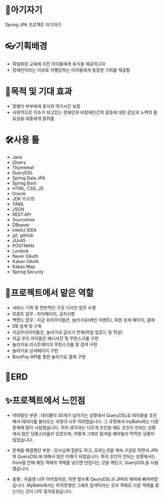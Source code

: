 # 🎃아기자기
Spring JPA 프로젝트 아기자기


# 👓기획배경
- 획일화된 교육에 지친 아이들에게 휴식을 제공하고자
- 장애인이라는 이유로 차별당하는 아이들에게 동등한 기회를 제공함

# 🎉목적 및 기대 효과
- 맞벌이 부부에게 휴식과 여가시간 보장
- 사회적으로 이슈가 되고있는 장애인과 비장애인간의 갈등에 대한 관심과 노력의 필요성을 대중에게 알려줌


# 🛠사용 툴
- Java
- jQuery
- Thymeleaf
- QueryDSL
- Spring Data JPA
- Spring Boot
- HTML, CSS, JS
- Oracle
- JDK 11.0.15
- YAML
- JSON
- REST:API
- Sourcetree
- DBeaver
- IntelliJ IDEA
- git, gitHub
- JUnit5
- POSTMAN
- Lombok
- Naver OAuth
- Kakao OAuth
- Kakao Map
- Spring Security

# 💪프로젝트에서 맡은 역할 
- 서비스 기획 및 전반적인 구성 디자인 업무 수행
- 프론트 업무 : 마이페이지, 공지사항
- 백엔드 업무 : 지금 우리아이들은, 놀러가요(메인 이벤트), 회원 상세 페이지, 결제
- DB 설계 및 구축 
- 지금우리아이들은, 놀러가요 글쓰기 전체(파일 업로드 및 작성)
- 지금 우리 아이들은 배너사진 및 무한스크롤 구현
- 놀러가요 리스트페이지 무한스크롤 및 검색 구현
- 놀러가요 상세페이지 구현
- BootPay API를 통한 놀러가요 결제 구현

# 🎈ERD



# ✨프로젝트에서 느낀점
- 어려웠던 부분 
 : 테이블이 30개가 넘어가는 상황에서 QueryDSL로 테이블을 조인해서 데이터를 불러오는 과정이 너무 어려웠습니다.
그 과정에서 myBatis와는 다른 문제에 많이 시달렸습니다. 저의 생각과는 다르게 조인을 해도 조인이 안되는 상황에서 많은 당황스러움이 있었으며,
어떻게 그래프 탐색을 해야될지 막막한 상황이 많았습니다.

- 문제를 해결했던 부분
 : 강사님께 질문도 하고, 모르는것을 계속 구글링 하면서 JPA와 QueryDSL에 대해서 많은 이해가 되었습니다. 
특히 조인이 안되는 상황에서는 from절 안에 해당 객체의 객체를 넣으면 안된다는 것을 깨닫고, QueryDSL을 사용했습니다.

- 총평 
: 처음엔 너무 어려웠지만, 하면 할수록 QeuryDSL과 JPA의 매력에 빠져버렸습니다. 
MyBatis에서는 하지못했던 그래프 탐색이라는 것과 객체로 다른 객체를 찾는다는 것이 너무 흥미로웠습니다.
